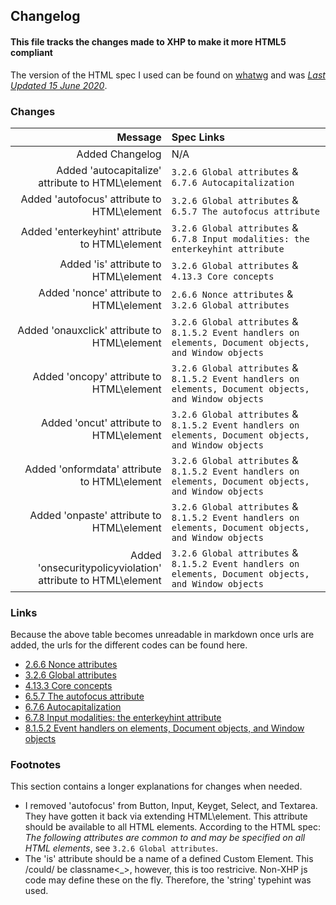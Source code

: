 ## Changelog

#### This file tracks the changes made to XHP to make it more HTML5 compliant

The version of the HTML spec I used can be found on [whatwg](https://html.spec.whatwg.org/) and was [_Last Updated 15 June 2020_](https://github.com/whatwg/html/commit/f6cbe27c88012dbf8d912fe752e3e7247ff7d3ca).

### Changes

|                                                      Message | Spec Links                                                                                             |
| -----------------------------------------------------------: | :----------------------------------------------------------------------------------------------------- |
|                                              Added Changelog | N/A                                                                                                    |
|            Added 'autocapitalize' attribute to HTML\\element | `3.2.6 Global attributes` & `6.7.6 Autocapitalization`                                                 |
|                 Added 'autofocus' attribute to HTML\\element | `3.2.6 Global attributes` & `6.5.7 The autofocus attribute`                                            |
|              Added 'enterkeyhint' attribute to HTML\\element | `3.2.6 Global attributes` & `6.7.8 Input modalities: the enterkeyhint attribute`                       |
|                        Added 'is' attribute to HTML\\element | `3.2.6 Global attributes` & `4.13.3 Core concepts`                                                     |
|                     Added 'nonce' attribute to HTML\\element | `2.6.6 Nonce attributes` & `3.2.6 Global attributes`                                                   |
|                Added 'onauxclick' attribute to HTML\\element | `3.2.6 Global attributes` & `8.1.5.2 Event handlers on elements, Document objects, and Window objects` |
|                    Added 'oncopy' attribute to HTML\\element | `3.2.6 Global attributes` & `8.1.5.2 Event handlers on elements, Document objects, and Window objects` |
|                     Added 'oncut' attribute to HTML\\element | `3.2.6 Global attributes` & `8.1.5.2 Event handlers on elements, Document objects, and Window objects` |
|                Added 'onformdata' attribute to HTML\\element | `3.2.6 Global attributes` & `8.1.5.2 Event handlers on elements, Document objects, and Window objects` |
|                   Added 'onpaste' attribute to HTML\\element | `3.2.6 Global attributes` & `8.1.5.2 Event handlers on elements, Document objects, and Window objects` |
| Added 'onsecuritypolicyviolation' attribute to HTML\\element | `3.2.6 Global attributes` & `8.1.5.2 Event handlers on elements, Document objects, and Window objects` |

### Links

Because the above table becomes unreadable in markdown once urls are added, the urls for the different codes can be found here.

- [2.6.6 Nonce attributes](https://html.spec.whatwg.org/#nonce-attributes)
- [3.2.6 Global attributes](https://html.spec.whatwg.org/#global-attributes)
- [4.13.3 Core concepts](https://html.spec.whatwg.org/#custom-elements-core-concepts)
- [6.5.7 The autofocus attribute](https://html.spec.whatwg.org/#the-autofocus-attribute)
- [6.7.6 Autocapitalization](https://html.spec.whatwg.org/#autocapitalization)
- [6.7.8 Input modalities: the enterkeyhint attribute](https://html.spec.whatwg.org/#input-modalities:-the-enterkeyhint-attribute)
- [8.1.5.2 Event handlers on elements, Document objects, and Window objects](https://html.spec.whatwg.org/#event-handlers-on-elements,-document-objects,-and-window-objects)

### Footnotes

This section contains a longer explanations for changes when needed.

- I removed 'autofocus' from Button, Input, Keyget, Select, and Textarea. They have gotten it back via extending HTML\element. This attribute should be available to all HTML elements. According to the HTML spec: _The following attributes are common to and may be specified on all HTML elements_, see `3.2.6 Global attributes`.
- The 'is' attribute should be a name of a defined Custom Element. This /could/ be classname\<\_>, however, this is too restricive. Non-XHP js code may define these on the fly. Therefore, the 'string' typehint was used.
